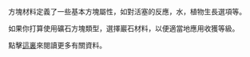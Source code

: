 方塊材料定義了一些基本方塊屬性，如對活塞的反應，水，植物生長選項等。

如果你打算使用礦石方塊類型，選擇巖石材料，以便適當地應用收獲等級。

點擊[這裏](https://mcreator.net/wiki/materials)來閱讀更多有關資料。